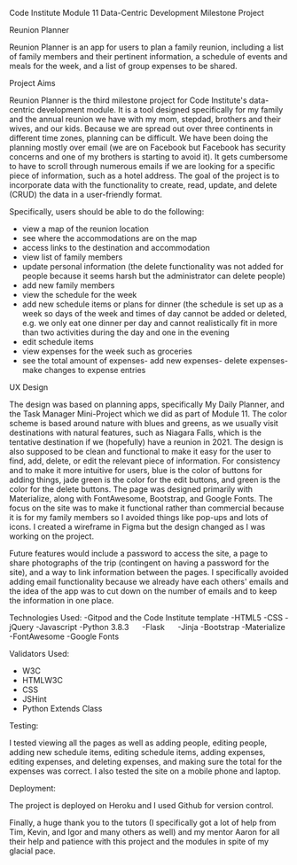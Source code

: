 Code Institute Module 11 Data-Centric Development Milestone Project

Reunion Planner

Reunion Planner is an app for users to plan a family reunion, including a list of family members and their 
pertinent information, a schedule of events and meals for the week, and a list of group expenses to be shared.

Project Aims

Reunion Planner is the third milestone project for Code Institute's data-centric development module. It is a tool 
designed specifically for my family and the annual reunion we have with my mom, stepdad, brothers and their wives, 
and our kids. Because we are spread out over three continents in different time zones, planning can be difficult. 
We have been doing the planning mostly over email (we are on Facebook but Facebook has security concerns and one 
of my brothers is starting to avoid it). It gets cumbersome to have to scroll through numerous emails if we are 
looking for a specific piece of information, such as a hotel address. The goal of the project is to incorporate data 
with the functionality to create, read, update, and delete (CRUD) the data in a user-friendly format.

Specifically, users should be able to do the following:
- view a map of the reunion location
- see where the accommodations are on the map
- access links to the destination and accommodation
- view list of family members 
- update personal information (the delete functionality was not added for people because it seems harsh but 
the administrator can delete people)
- add new family members
- view the schedule for the week
- add new schedule items or plans for dinner (the schedule is set up as a week so days of the week and times 
of day cannot be added or deleted, e.g. we only eat one dinner per day and cannot realistically fit in more than 
two activities during the day and one in the evening
- edit schedule items
- view expenses for the week such as groceries 
- see the total amount of expenses- add new expenses- delete expenses- make changes to expense entries

UX Design

The design was based on planning apps, specifically My Daily Planner, and the Task Manager Mini-Project which we 
did as part of Module 11. The color scheme is based around nature with blues and greens, as we usually visit destinations 
with natural features, such as Niagara Falls, which is the tentative destination if we (hopefully) have a reunion in 2021. 
The design is also supposed to be clean and functional to make it easy for the user to find, add, delete, or edit the 
relevant piece of information. For consistency and to make it more intuitive for users, blue is the color of buttons 
for adding things, jade green is the color for the edit buttons, and green is the color for the delete buttons. The 
page was designed primarily with Materialize, along with FontAwesome, Bootstrap, and Google Fonts. The focus on the site 
was to make it functional rather than commercial because it is for my family members so I avoided things like pop-ups and 
lots of icons. I created a wireframe in Figma but the design changed as I was working on the project. 

Future features would include a password to access the site, a page to share photographs of the trip (contingent on 
having a password for the site), and a way to link information between the pages. I specifically avoided adding email 
functionality because we already have each others' emails and the idea of the app was to cut down on the number of 
emails and to keep the information in one place.

Technologies Used:
-Gitpod and the Code Institute template
-HTML5
-CSS
-jQuery
-Javascript
-Python 3.8.3     
-Flask     
-Jinja
-Bootstrap 
-Materialize
-FontAwesome
-Google Fonts

Validators Used:
- W3C 
- HTMLW3C 
- CSS
- JSHint
- Python Extends Class

Testing:

I tested viewing all the pages as well as adding people, editing people, adding new schedule items, editing schedule 
items, adding expenses, editing expenses, and deleting expenses, and making sure the total for the expenses was correct. 
I also tested the site on a mobile phone and laptop.

Deployment: 

The project is deployed on Heroku and I used Github for version control.

Finally, a huge thank you to the tutors (I specifically got a lot of help from Tim, Kevin, and Igor and many others as 
well) and my mentor Aaron for all their help and patience with this project and the modules in spite of my glacial pace.

